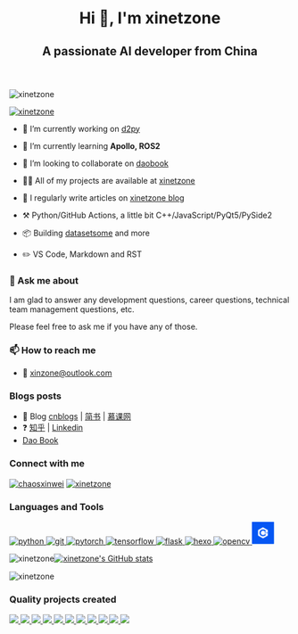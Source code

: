 <!-- 
参考 https://github.com/anuraghazra/github-readme-stats/blob/master/docs/readme_cn.md
-->
<header align="center">
<link rel="stylesheet" href="_static/default.css">
<h1>Hi 👋, I'm xinetzone</h1>
<h2 class="profile-subtitle">A passionate AI developer from China</h2>
</header>

<p align="left"> <img src="https://komarev.com/ghpvc/?username=xinetzone&label=Profile%20views&color=0e75b6&style=flat" alt="xinetzone" /> </p>

[![xinetzone](https://github-profile-trophy.vercel.app/?username=xinetzone)](https://xinetzone.github.io)

- 🔭 I’m currently working on [d2py](https://github.com/xinetzone/d2py)

- 🌱 I’m currently learning **Apollo, ROS2**

- 👯 I’m looking to collaborate on [daobook](https://github.com/daobook)

- 👨‍💻 All of my projects are available at [xinetzone](https://github.com/xinetzone)

- 📝 I regularly write articles on [xinetzone blog](https://xinetzone.github.io/)

- ⚒ Python/GitHub Actions, a little bit C++/JavaScript/PyQt5/PySide2

- 📦 Building [datasetsome](https://github.com/DataLoaderX/datasetsome) and more

- ✏️ VS Code, Markdown and RST

### 💬 Ask me about

I am glad to answer any development questions, career questions, technical team management questions, etc.

Please feel free to ask me if you have any of those.

### 📫 How to reach me

- 📧 xinzone@outlook.com

### Blogs posts

- 📝 Blog [cnblogs](https://www.cnblogs.com/q735613050/) | [简书](https://www.jianshu.com/u/4302480a3e8e) | [慕课网](https://www.imooc.com/u/5467447/articles)
- ❓ [知乎](https://www.zhihu.com/people/liu-xin-wei-55) | [Linkedin](https://www.linkedin.com/in/xinet)
- [Dao Book](https://daobook.github.io/)

### Connect with me

<p align="left">
<a href="https://kaggle.com/chaosxinwei" target="blank"><img align="center" src="https://www.kaggle.com/static/images/site-logo.png" alt="chaosxinwei" height="40" width="80" /></a>
<a href="https://dev.to/xinetzone" target="blank"><img align="center" src="https://practicaldev-herokuapp-com.freetls.fastly.net/assets/devlogo-pwa-512.png" alt="xinetzone" height="30" width="80" /></a>
</p>

### Languages and Tools

<a href="https://www.python.org" target="_blank" rel="noreferrer"> <img src="https://avatars.githubusercontent.com/u/1525981?s=88&v=4" alt="python" width="40" height="40"/> </a> <a href="https://git-scm.com/" target="_blank" rel="noreferrer"> <img src="https://www.vectorlogo.zone/logos/git-scm/git-scm-icon.svg" alt="git" width="40" height="40"/> </a> <a href="https://pytorch.org/" target="_blank" rel="noreferrer"> <img src="https://www.vectorlogo.zone/logos/pytorch/pytorch-icon.svg" alt="pytorch" width="40" height="40"/> </a> <a href="https://www.tensorflow.org" target="_blank" rel="noreferrer"> <img src="https://www.vectorlogo.zone/logos/tensorflow/tensorflow-icon.svg" alt="tensorflow" width="40" height="40"/> </a>
<a href="https://flask.palletsprojects.com/" target="_blank" rel="noreferrer"> <img src="https://www.vectorlogo.zone/logos/pocoo_flask/pocoo_flask-icon.svg" alt="flask" width="40" height="40"/> </a> <a href="hexo.io/" target="_blank" rel="noreferrer"> <img src="https://www.vectorlogo.zone/logos/hexoio/hexoio-icon.svg" alt="hexo" width="40" height="40"/> </a> <a href="https://www.w3.org/html/" target="_blank" rel="noreferrer"> <a href="https://opencv.org/" target="_blank" rel="noreferrer"> <img src="https://www.vectorlogo.zone/logos/opencv/opencv-icon.svg" alt="opencv" width="40" height="40"/> </a>
<a href="https://www.w3schools.com/cpp/" target="_blank" rel="noreferrer"> <img src="media/cpp.png" alt="cplusplus" width="40" height="40"/> </a>

<!-- or locale=cn -->
<p><img align="left" src="https://github-readme-stats.vercel.app/api/top-langs?username=xinetzone&show_icons=true&locale=en&layout=compact" alt="xinetzone" /></p>

[![xinetzone's GitHub stats](https://github-readme-stats.vercel.app/api?username=xinetzone&show_icons=true&locale=en&bg_color=30,e96443,904e95&title_color=fff&text_color=fff)](https://github.com/xinetzone)

<p><img align="center" src="https://github-readme-streak-stats.herokuapp.com/?user=xinetzone&" alt="xinetzone" /></p>

### Quality projects created

<p align="left">
<a href="https://github.com/daobook/daobook.github.io">
  <img src="https://github-readme-stats.vercel.app/api/pin/?show_owner=true&username=daobook&repo=daobook.github.io" />
</a>
<a href="https://daobook.github.io/dash-book">
  <img src="https://github-readme-stats.vercel.app/api/pin/?show_owner=true&username=daobook&repo=dash-book" />
</a>
<a href="https://daobook.github.io/docutils">
  <img src="https://github-readme-stats.vercel.app/api/pin/?show_owner=true&username=daobook&repo=docutils" />
</a>
<a href="https://daobook.github.io/jupyter-book-zh">
  <img src="https://github-readme-stats.vercel.app/api/pin/?show_owner=true&username=daobook&repo=jupyter-book-zh" />
</a>
<a href="https://github.com/Xinering/cocoapi">
  <img src="https://github-readme-stats.vercel.app/api/pin/?show_owner=true&username=Xinering&repo=cocoapi" />
</a>
<a href="https://github.com/DataLoaderX/datasetsome">
  <img src="https://github-readme-stats.vercel.app/api/pin/?show_owner=true&username=DataLoaderX&repo=datasetsome" />
</a>
<a href="https://github.com/TensorAtom/Graph">
  <img src="https://github-readme-stats.vercel.app/api/pin/?show_owner=true&username=TensorAtom&repo=Graph" />
</a>
<a href="https://github.com/Enjoying-Learning/StudyPyQt5">
  <img src="https://github-readme-stats.vercel.app/api/pin/?show_owner=true&username=Enjoying-Learning&repo=StudyPyQt5" />
</a>
<a href="https://github.com/XinetAI/CVX">
  <img src="https://github-readme-stats.vercel.app/api/pin/?show_owner=true&username=XinetAI&repo=CVX" />
</a>
<a href="https://github.com/Papers-Collection/DecodePaper">
  <img src="https://github-readme-stats.vercel.app/api/pin/?show_owner=true&username=Papers-Collection&repo=DecodePaper" />
</a>
<a href="https://github.com/XNoteW/Studying">
  <img src="https://github-readme-stats.vercel.app/api/pin/?show_owner=true&username=XNoteW&repo=Studying" />
</a>
</p>



